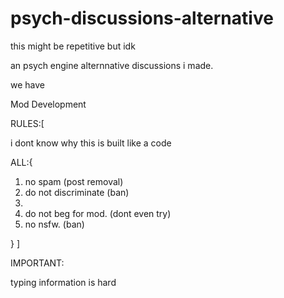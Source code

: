 # psych-discussions-alternative
this might be repetitive but idk

an psych engine alternnative discussions i made.

we have 

Mod Development

RULES:[

i dont know why this is built like a code

ALL:{

1. no spam (post removal)
2. do not discriminate (ban)
3.
4. do not beg for mod. (dont even try)
5. no nsfw. (ban)

}
]

IMPORTANT:

typing information is hard
